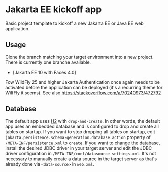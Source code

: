 Jakarta EE kickoff app
===================

Basic project template to kickoff a new Jakarta EE or Java EE web application.

## Usage

Clone the branch matching your target environment into a new project. There is currently one branche available.

- [Jakarta EE 10 with Faces 4.0]


Fow WildFly 25 and higher Jakarta Authentication once again needs to be activated before the application can be deployed (it's a recurring theme for WilfFly it seems). See also https://stackoverflow.com/a/70240973/472792

## Database

The default app uses [H2](http://www.h2database.com) with `drop-and-create`. In other words, the default app uses an embedded database and is configured to drop and create all tables on startup. If you want to stop dropping all tables on startup, edit `jakarta.persistence.schema-generation.database.action` property of `/META-INF/persistence.xml` to `create`. If you want to change the database, install the desired JDBC driver in your target server and edit the JDBC driver configuration in `/META-INF/conf/datasource-settings.xml`. It's not necessary to manually create a data source in the target server as that's already done via `<data-source>` in `web.xml`.
